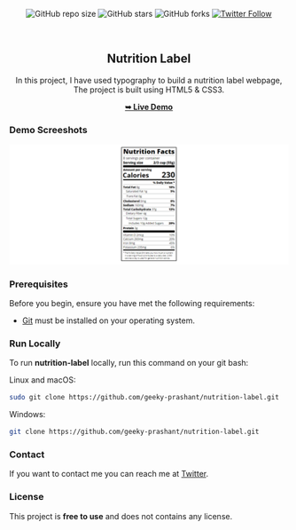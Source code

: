 <div align="center">
  
  ![GitHub repo size](https://img.shields.io/github/repo-size/geeky-prashant/nutrition-label)
  ![GitHub stars](https://img.shields.io/github/stars/geeky-prashant/nutrition-label?style=social)
  ![GitHub forks](https://img.shields.io/github/forks/geeky-prashant/nutrition-label?style=social)
  [![Twitter Follow](https://img.shields.io/twitter/follow/geekyprashant?style=social)](https://twitter.com/intent/follow?screen_name=geekyprashant)
 
  <br />

  <h2 align="center">Nutrition Label</h2>
In this project, I have used typography to build a nutrition label webpage, The project is built using HTML5 & CSS3.

  <a href="https://geeky-prashant.github.io/nutrition-label/"><strong>➥ Live Demo</strong></a>

</div>

### Demo Screeshots

![Nutrition Label Desktop Demo](./readme-images/Nutrition-Label.png "Desktop Demo")

### Prerequisites

Before you begin, ensure you have met the following requirements:

* [Git](https://git-scm.com/downloads "Download Git") must be installed on your operating system.

### Run Locally

To run **nutrition-label** locally, run this command on your git bash:

Linux and macOS:

```bash
sudo git clone https://github.com/geeky-prashant/nutrition-label.git
```

Windows:

```bash
git clone https://github.com/geeky-prashant/nutrition-label.git
```

### Contact

If you want to contact me you can reach me at [Twitter](https://www.twitter.com/geekyprashant).

### License

This project is **free to use** and does not contains any license.

